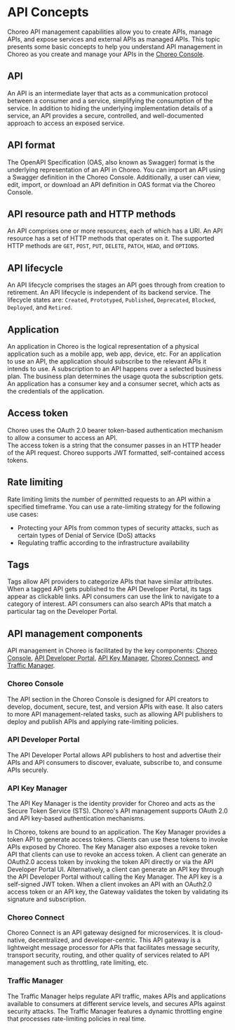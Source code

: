 # API Concepts
Choreo API management capabilities allow you to create APIs, manage APIs, and expose services and external APIs as managed APIs. This topic presents some basic concepts to help you understand API management in Choreo as you create and manage your APIs in the [Choreo Console](https://console.choreo.dev/login/).
 
## API
An API is an intermediate layer that acts as a communication protocol between a consumer and a service, simplifying the consumption of the service. In addition to hiding the underlying implementation details of a service, an API provides a secure, controlled, and well-documented approach to access an exposed service.

## API format
The OpenAPI Specification (OAS, also known as Swagger) format is the underlying representation of an API in Choreo. You can import an API using a Swagger definition in the Choreo Console. Additionally, a user can view, edit, import, or download an API definition in OAS format via the Choreo Console.

## API resource path and HTTP methods
An API comprises one or more resources, each of which has a URI. An API resource has a set of HTTP methods that operates on it. The supported HTTP methods are `GET`, `POST`, `PUT`, `DELETE`, `PATCH`, `HEAD`, and `OPTIONS`.

## API lifecycle
An API lifecycle comprises the stages an API goes through from creation to retirement. An API lifecycle is independent of its backend service. The lifecycle states are: `Created`, `Prototyped`, `Published`, `Deprecated`, `Blocked`, `Deployed`, and `Retired`.

## Application
An application in Choreo is the logical representation of a physical application such as a mobile app, web app, device, etc. For an application to use an API, the application should subscribe to the relevant APIs it intends to use. A subscription to an API happens over a selected business plan.  The business plan determines the usage quota the subscription gets. An application has a consumer key and a consumer secret, which acts as the credentials of the application.

## Access token
Choreo uses the OAuth 2.0 bearer token-based authentication mechanism to allow a consumer to access an API.  
The access token is a string that the consumer passes in an HTTP header of the API request. Choreo supports JWT formatted, self-contained access tokens.

## Rate limiting
Rate limiting limits the number of permitted requests to an API within a specified timeframe. You can use a rate-limiting strategy for the following use cases:

- Protecting your APIs from common types of security attacks, such as certain types of Denial of Service (DoS) attacks
- Regulating traffic according to the infrastructure availability
    
## Tags
Tags allow API providers to categorize APIs that have similar attributes. When a tagged API gets published to the API Developer Portal, its tags appear as clickable links. API consumers can use the link to navigate to a category of interest. API consumers can also search APIs that match a particular tag on the Developer Portal.

## API management components
API management in Choreo is facilitated by the key components: [Choreo Console](#choreo-console), [API Developer Portal](#api-developer-portal), [API Key Manager](#api-key-manager), [Choreo Connect](#choreo-connect), and [Traffic Manager](#traffic-manager).

### Choreo Console
The API section in the Choreo Console is designed for API creators to develop, document, secure, test, and version APIs with ease. It also caters to more API management-related tasks, such as allowing API publishers to deploy and publish APIs and applying rate-limiting policies.

### API Developer Portal
The API Developer Portal allows API publishers to host and advertise their APIs and API consumers to discover, evaluate, subscribe to, and consume APIs securely.

### API Key Manager
The API Key Manager is the identity provider for Choreo and acts as the Secure Token Service (STS). Choreo's API management supports OAuth 2.0 and API key-based authentication mechanisms.

In Choreo, tokens are bound to an application. The Key Manager provides a token API to generate access tokens. Clients can use these tokens to invoke APIs exposed by Choreo. The Key Manager also exposes a revoke token API that clients can use to revoke an access token. A client can generate an OAuth2.0 access token by invoking the token API directly or via the API Developer Portal UI. Alternatively, a client can generate an API key through the API Developer Portal without calling the Key Manager. The API key is a self-signed JWT token. When a client invokes an API with an OAuth2.0 access token or an API key, the Gateway validates the token by validating its signature and subscription.

### Choreo Connect
Choreo Connect is an API gateway designed for microservices. It is cloud-native, decentralized, and developer-centric. This API gateway is a lightweight message processor for APIs that facilitates message security, transport security, routing, and other quality of services related to API management such as throttling, rate limiting, etc.

### Traffic Manager
The Traffic Manager helps regulate API traffic, makes APIs and applications available to consumers at different service levels, and secures APIs against security attacks. The Traffic Manager features a dynamic throttling engine that processes rate-limiting policies in real time. 
